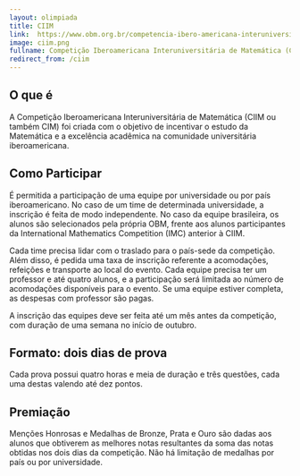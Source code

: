 ```yaml
---
layout: olimpiada
title: CIIM
link:  https://www.obm.org.br/competencia-ibero-americana-interuniversitaria-de-matematicas/
image: ciim.png
fullname: Competição Iberoamericana Interuniversitária de Matemática (CIIM)
redirect_from: /ciim
---
```





## O que é

A Competição Iberoamericana Interuniversitária de Matemática (CIIM ou também CIM) foi criada com o objetivo de incentivar o estudo da Matemática e a excelência acadêmica na comunidade universitária iberoamericana.

## Como Participar

É permitida a participação de uma equipe por universidade ou por país iberoamericano. No caso de um time de determinada universidade, a inscrição é feita de modo independente. No caso da equipe brasileira, os alunos são selecionados pela própria OBM, frente aos alunos participantes da International Mathematics Competition (IMC) anterior à CIIM.

Cada time precisa lidar com o traslado para o país-sede da competição. Além disso, é pedida uma taxa de inscrição referente a acomodações, refeições e transporte ao local do evento. Cada equipe precisa ter um professor e até quatro alunos, e a participação será limitada ao número de acomodações disponíveis para o evento. Se uma equipe estiver completa, as despesas com professor são pagas.

A inscrição das equipes deve ser feita até um mês antes da competição, com duração de uma semana no início de outubro.

## Formato: dois dias de prova

Cada prova possui quatro horas e meia de duração e três questões, cada uma destas valendo até dez pontos.

## Premiação

Menções Honrosas e Medalhas de Bronze, Prata e Ouro são dadas aos alunos que obtiverem as melhores notas resultantes da soma das notas obtidas nos dois dias da competição. Não há limitação de medalhas por país ou por universidade.

